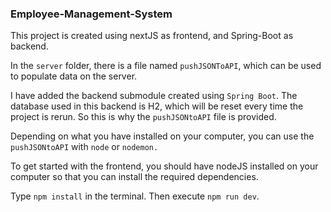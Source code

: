 ### Employee-Management-System

This project is created using nextJS as frontend, and Spring-Boot as backend.

In the ```server``` folder, there is a file named ```pushJSONToAPI```, which can be used to populate data on the server.

I have added the backend submodule created using ```Spring Boot```. The database used in this backend is H2, which will be reset every time the project is rerun. So this is why the ```pushJSONtoAPI``` file is provided.

Depending on what you have installed on your computer, you can use the ```pushJSONtoAPI``` with ```node``` or ```nodemon.``` 

To get started with the frontend, you should have nodeJS installed on your computer so that you can install the required dependencies.

Type ```npm install``` in the terminal.
Then execute ```npm run dev```.
